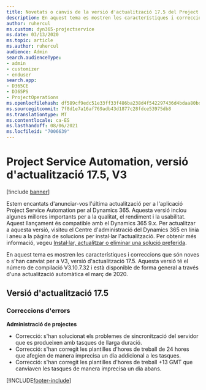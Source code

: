 ```yaml
---
title: Novetats o canvis de la versió d'actualització 17.5 del Project Service Automation, revisió, V3
description: En aquest tema es mostren les característiques i correccions disponibles al Project Service Automation V3, versió d'actualització 17.5.
author: ruhercul
ms.custom: dyn365-projectservice
ms.date: 03/13/2020
ms.topic: article
ms.author: ruhercul
audience: Admin
search.audienceType:
- admin
- customizer
- enduser
search.app:
- D365CE
- D365PS
- ProjectOperations
ms.openlocfilehash: df589cf9edc51e33ff33f486ba238d4f542297436d4bdaa80bd8af59b65e7481
ms.sourcegitcommit: 7f8d1e7a16af769adb43d1877c28fdce53975db8
ms.translationtype: MT
ms.contentlocale: ca-ES
ms.lasthandoff: 08/06/2021
ms.locfileid: "7006639"
---
```

# <a name="project-service-automation-update-release-175-v3"></a>Project Service Automation, versió d'actualització 17.5, V3

[!include [banner](../includes/psa-now-project-operations.md)]

Estem encantats d'anunciar-vos l'última actualització per a l'aplicació Project Service Automation per al Dynamics 365. Aquesta versió inclou algunes millores importants per a la qualitat, el rendiment i la usabilitat.  Aquest llançament és compatible amb el Dynamics 365 9.x. Per actualitzar a aquesta versió, visiteu el Centre d'administració del Dynamics 365 en línia i aneu a la pàgina de solucions per instal·lar l'actualització. Per obtenir més informació, vegeu [Instal·lar, actualitzar o eliminar una solució preferida](/power-platform/admin/install-remove-preferred-solution).

En aquest tema es mostren les característiques i correccions que són noves o s'han canviat per a V3, versió d'actualització 17.5. Aquesta versió té el número de compilació V3.10.7.32 i està disponible de forma general a través d'una actualització automàtica el març de 2020.


## <a name="update-release-175"></a>Versió d'actualització 17.5

### <a name="bug-fixes"></a>Correccions d'errors


**Administració de projectes**

- Correcció: s'han solucionat els problemes de sincronització del servidor que es produeixen amb tasques de llarga duració.
- Correcció: s'han corregit les plantilles d'hores de treball de 24 hores que afegien de manera imprecisa un dia addicional a les tasques.
- Correcció: s'han corregit les plantilles d'hores de treball +13 GMT que canviaven les tasques de manera imprecisa un dia abans.



[!INCLUDE[footer-include](../includes/footer-banner.md)]